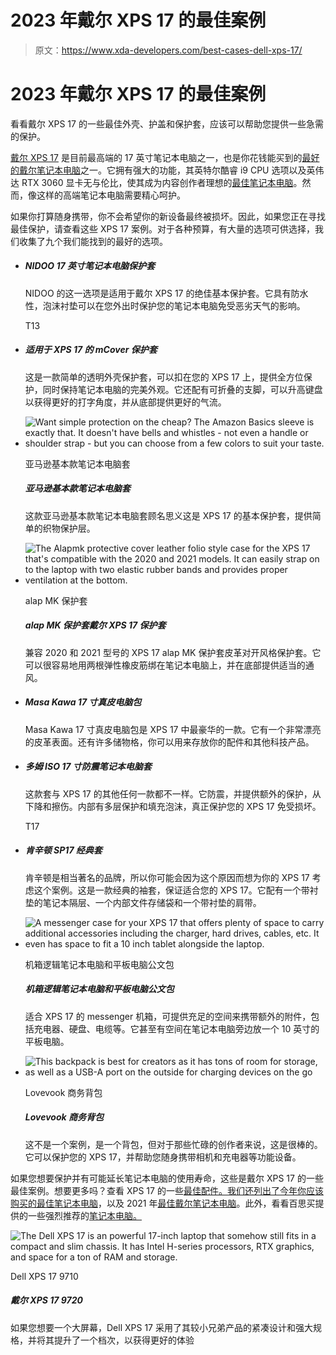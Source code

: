 # 2023 年戴尔 XPS 17 的最佳案例

> 原文：<https://www.xda-developers.com/best-cases-dell-xps-17/>

# 2023 年戴尔 XPS 17 的最佳案例

看看戴尔 XPS 17 的一些最佳外壳、护盖和保护套，应该可以帮助您提供一些急需的保护。

[戴尔 XPS 17](https://www.xda-developers.com/dell-xps-17-2022-review/) 是目前最高端的 17 英寸笔记本电脑之一，也是你花钱能买到的[最好的戴尔笔记本电脑](https://www.xda-developers.com/best-dell-laptops/)之一。它拥有强大的功能，其英特尔酷睿 i9 CPU 选项以及英伟达 RTX 3060 显卡无与伦比，使其成为内容创作者理想的[最佳笔记本电脑](https://www.xda-developers.com/best-laptops/)。然而，像这样的高端笔记本电脑需要精心呵护。

如果你打算随身携带，你不会希望你的新设备最终被损坏。因此，如果您正在寻找最佳保护，请查看这些 XPS 17 案例。对于各种预算，有大量的选项可供选择，我们收集了九个我们能找到的最好的选项。

*   ##### NIDOO 17 英寸笔记本电脑保护套

    NIDOO 的这一选项是适用于戴尔 XPS 17 的绝佳基本保护套。它具有防水性，泡沫衬垫可以在您外出时保护您的笔记本电脑免受恶劣天气的影响。

    T13
*   ##### 适用于 XPS 17 的 mCover 保护套

    这是一款简单的透明外壳保护套，可以扣在您的 XPS 17 上，提供全方位保护，同时保持笔记本电脑的完美外观。它还配有可折叠的支脚，可以升高键盘以获得更好的打字角度，并从底部提供更好的气流。

*   <picture>![Want simple protection on the cheap? The Amazon Basics sleeve is exactly that. It doesn't have bells and whistles - not even a handle or shoulder strap - but you can choose from a few colors to suit your taste.](img/26e1a880d6658009bd794a3a699f8f8a.png)</picture>

    亚马逊基本款笔记本电脑套

    ##### 亚马逊基本款笔记本电脑套

    这款亚马逊基本款笔记本电脑套顾名思义这是 XPS 17 的基本保护套，提供简单的织物保护层。

*   <picture>![The Alapmk protective cover leather folio style case for the XPS 17 that's compatible with the 2020 and 2021 models. It can easily strap on to the laptop with two elastic rubber bands and provides proper ventilation at the bottom.](img/b20bf96bfc50e5d45aa177fdfc7db378.png)</picture>

    alap MK 保护套

    ##### alap MK 保护套戴尔 XPS 17 保护套

    兼容 2020 和 2021 型号的 XPS 17 alap MK 保护套皮革对开风格保护套。它可以很容易地用两根弹性橡皮筋绑在笔记本电脑上，并在底部提供适当的通风。

*   ##### Masa Kawa 17 寸真皮电脑包

    Masa Kawa 17 寸真皮电脑包是 XPS 17 中最豪华的一款。它有一个非常漂亮的皮革表面。还有许多储物格，你可以用来存放你的配件和其他科技产品。

*   ##### 多姆 ISO 17 寸防震笔记本电脑套

    这款套与 XPS 17 的其他任何一款都不一样。它防震，并提供额外的保护，从下降和擦伤。内部有多层保护和填充泡沫，真正保护您的 XPS 17 免受损坏。

    T17
*   ##### 肯辛顿 SP17 经典套

    肯辛顿是相当著名的品牌，所以你可能会因为这个原因而想为你的 XPS 17 考虑这个案例。这是一款经典的袖套，保证适合您的 XPS 17。它配有一个带衬垫的笔记本隔层、一个内部文件存储袋和一个带衬垫的肩带。

*   <picture>![A messenger case for your XPS 17 that offers plenty of space to carry additional accessories including the charger, hard drives, cables, etc. It even has space to fit a 10 inch tablet alongside the laptop.](img/790b6db649a45525cc8cf9f6ffde8479.png)</picture>

    机箱逻辑笔记本电脑和平板电脑公文包

    ##### 机箱逻辑笔记本电脑和平板电脑公文包

    适合 XPS 17 的 messenger 机箱，可提供充足的空间来携带额外的附件，包括充电器、硬盘、电缆等。它甚至有空间在笔记本电脑旁边放一个 10 英寸的平板电脑。

*   <picture>![This backpack is best for creators as it has tons of room for storage, as well as a USB-A port on the outside for charging devices on the go](img/0de1d911f45d551108fadf83a71b63c6.png)</picture>

    Lovevook 商务背包

    ##### Lovevook 商务背包

    这不是一个案例，是一个背包，但对于那些忙碌的创作者来说，这是很棒的。它可以保护您的 XPS 17，并帮助您随身携带相机和充电器等功能设备。

如果您想要保护并有可能延长笔记本电脑的使用寿命，这些是戴尔 XPS 17 的一些最佳案例。想要更多吗？查看 XPS 17 的一些[最佳配件。我们还列出了今年你应该购买的](https://www.xda-developers.com/best-dell-xps-17-accessories/)[最佳笔记本电脑](https://www.xda-developers.com/best-laptops/)，以及 2021 年[最佳戴尔笔记本电脑](https://www.xda-developers.com/best-dell-laptops/)。此外，看看百思买提供的一些强烈推荐的[笔记本电脑。](https://www.xda-developers.com/best-laptops-available-at-best-buy/)

 <picture>![The Dell XPS 17 is an powerful 17-inch laptop that somehow still fits in a compact and slim chassis. It has Intel H-series processors, RTX graphics, and space for a ton of RAM and storage.](img/37538cef0f37151ff91855db40d44424.png)</picture> 

Dell XPS 17 9710

##### 戴尔 XPS 17 9720

如果您想要一个大屏幕，Dell XPS 17 采用了其较小兄弟产品的紧凑设计和强大规格，并将其提升了一个档次，以获得更好的体验